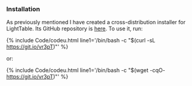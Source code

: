 ### Installation
As previously mentioned I have created a cross-distribution installer for LightTable. Its GitHub repository is [here](https://github.com/fusion809/lighttable-installer). To use it, run:

{% include Code/codeu.html line1='/bin/bash -c "$(curl -sL https://git.io/vr3pT)"' %}

or:

{% include Code/codeu.html line1='/bin/bash -c "$(wget -cqO- https://git.io/vr3pT)"' %}
